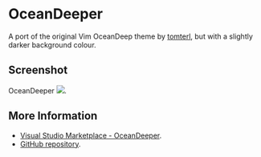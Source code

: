 # OceanDeeper

A port of the original Vim OceanDeep theme by [tomterl](https://www.github.com/tomterl), but with a slightly darker background colour.

## Screenshot

OceanDeeper
![](https://raw.githubusercontent.com/pierrenel/VSOceanDeep/master/oceandeeper.png).

## More Information
* [Visual Studio Marketplace - OceanDeeper](https://marketplace.visualstudio.com/items/pierrenel.theme-oceandeeper).
* [GitHub repository](https://github.com/pierrenel/VSOceanDeep).